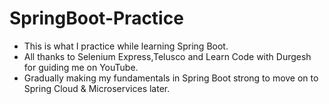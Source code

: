 # SpringBoot-Practice
- This is what I practice while learning Spring Boot.
- All thanks to Selenium Express,Telusco and Learn Code with Durgesh for guiding me on YouTube.
- Gradually making my fundamentals in Spring Boot strong to move on to Spring Cloud & Microservices later.
